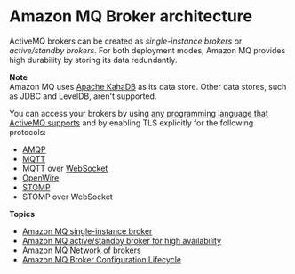 # Amazon MQ Broker architecture<a name="amazon-mq-broker-architecture"></a>

ActiveMQ brokers can be created as *single\-instance brokers* or *active/standby brokers*\. For both deployment modes, Amazon MQ provides high durability by storing its data redundantly\.

**Note**  
Amazon MQ uses [Apache KahaDB](http://activemq.apache.org/kahadb.html) as its data store\. Other data stores, such as JDBC and LevelDB, aren't supported\.

You can access your brokers by using [any programming language that ActiveMQ supports](http://activemq.apache.org/cross-language-clients.html) and by enabling TLS explicitly for the following protocols:
+ [AMQP](http://activemq.apache.org/amqp.html)
+ [MQTT](http://activemq.apache.org/mqtt.html)
+ MQTT over [WebSocket](http://activemq.apache.org/websockets.html)
+ [OpenWire](http://activemq.apache.org/openwire.html)
+ [STOMP](http://activemq.apache.org/stomp.html)
+ STOMP over WebSocket

**Topics**
+ [Amazon MQ single\-instance broker](single-broker-deployment.md)
+ [Amazon MQ active/standby broker for high availability](active-standby-broker-deployment.md)
+ [Amazon MQ Network of brokers](network-of-brokers.md)
+ [Amazon MQ Broker Configuration Lifecycle](amazon-mq-broker-configuration-lifecycle.md)